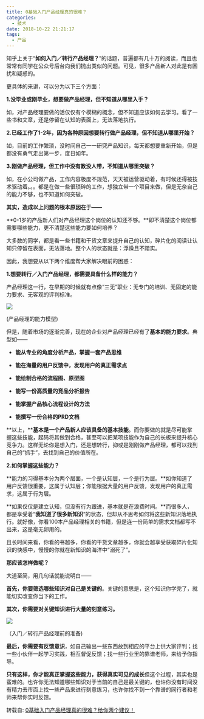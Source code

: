 ```yaml
---
title: 0基础入门产品经理真的很难？
categories:
  - 技术
date: 2018-10-22 21:21:17
tags:
  - 产品
---
```


知乎上关于“**如何入门／转行产品经理？**”的话题，普遍都有几十万的阅读，而且也常常有同学在公众号后台向我们抛出类似的问题。可见，很多产品新人对此是有困扰和疑惑的。

更具体的来讲，可以分为以下三个方面：

**1.没毕业或刚毕业，想要做产品经理，但不知道从哪里入手？**

如，对产品经理要做的活仅仅有个模糊的概念，但不知道应该如何去学习。看了一些书和文章，还是停留在认知的表面上，无法落地执行。

**2.已经工作了1-2年，因为各种原因想要转行做产品经理，但不知道从哪里开始？**

如，目前的工作繁琐，没时间自己一一研究产品知识，每天都想要重新开始，但是都没有勇气走出第一步，度日如年。

**3.刚做产品经理，但工作中没有教没人带，不知道从哪里突破？**

如，在小公司做产品，工作内容极度不规范，天天被运营驱动着，有时候还得被技术驱动着。。。都是在做一些很琐碎的工作，想独立带一个项目来做，但是无奈自己的能力不够，也不知道如何突破。

**其实，造成以上问题的根本原因在于——**

**0-1岁的产品新人们对产品经理这个岗位的认知还不够。**即不清楚这个岗位都需要哪些能力，更不清楚这些能力要如何培养？

大多数的同学，都是看一些书籍和干货文章来提升自己的认知，碎片化的阅读让认知只停留在表面，无法落地。整个人的状态就是：浮躁且不踏实。

因此，我想要从以下两个维度帮大家解决眼前的困惑：

**1.想要转行／入门产品经理，都需要具备什么样的能力？**

产品经理这一行，在早期的时候就有点像“三无”职业：无专门的培训、无固定的能力要求、无客观的评判标准。

![](http://pics.naaln.com/blog/2019-01-14-031637.jpg)

(产品经理的能力模型)

但是，随着市场的逐渐完善，现在的企业对产品经理已经有了**基本的能力要求**。典型如——

* **能从专业的角度分析产品，掌握一套产品思维**

* **能在海量的用户反馈中，发现用户的真正需求点**

* **能绘制合格的流程图、原型图**

* **能写一份高质量的竞品分析报告**

* **能掌握产品核心流程设计的方法**

* **能撰写一份合格的PRD文档**

**以上，****基本是一个产品新人应该具备的基本技能**。而你要做的就是尽可能掌握这些技能，起码将其做到合格，甚至可以把某项技能作为自己的长板来提升核心竞争力。这样无论你是想入门，还是想转行，抑或是刚刚做产品经理，都可以找到自己的“抓手”，去找到自己的价值所在。

**2.如何掌握这些能力？**

**能力的习得基本分为两个层面，一个是认知层，一个是行为层。**如你知道了用户反馈很重要，这属于认知层；你能根据大量的用户反馈，发现用户的真正需求，这属于行为层。

**如果仅仅是建立认知，但没有行为跟进，基本就是在浪费时间。**而很多人，都是享受着“**我知道了很多新知识**”的状态，但却从不思考如何将这些新知识落地执行。就好像，你看100本产品经理相关的书籍，但是连一份简单的需求文档都写不出来，这是毫无卵用的。

且长时间来看，你看的书越多，你看的干货文章越多，你就会越享受获取碎片化知识的快感中，慢慢的你就在新知识的海洋中“溺死了”。

**那应该怎样做呢？**

大道至简，用几句话就能说明白——

**首先，你要筛选哪些知识对自己是关键的**。关键的意思是，这个知识你学完了，就能切实改变你当下的工作。

**其次，你需要对关键知识进行大量的刻意练习。**

![](http://pics.naaln.com/blog/2019-01-14-031638.jpg)

（入门／转行产品经理前的准备)

**最后，你需要有反馈意识**，如自己输出一些东西放到相应的平台上供大家评判；找一些小伙伴一起学习实践，相互督促反馈；找一些行业里的靠谱老师，来给予你指导。

**只有这样，你才能真正掌握这些能力，获得真实可见的成长**但这个过程，其实也是蛮难的。也许你无法知道哪些知识对于当前的自己是最关键的，也许你没有时间没有精力去市面上找一些产品来进行刻意练习，也许你找不到一个靠谱的同行者和老师来帮你实时反馈。

转载自: [0基础入门产品经理真的很难？给你两个建议！](https://mp.weixin.qq.com/s?__biz=MjM5NTQ5MjIyMA%253D%253D&mid=2654545940&idx=1&sn=778c9ad415f84a889b56b694caff1340#wechat_redirect)